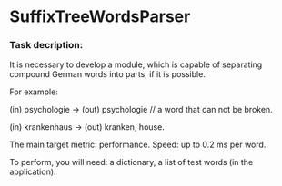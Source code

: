 # SuffixTreeWordsParser
### Task decription:
It is necessary to develop a module, which is capable of separating compound German words into parts, if it is possible.

For example:

(in) psychologie -> (out) psychologie // a word that can not be broken.

(in) krankenhaus -> (out) kranken, house.

The main target metric: performance.
Speed: up to 0.2 ms per word.

To perform, you will need: a dictionary, a list of test words (in the application).
